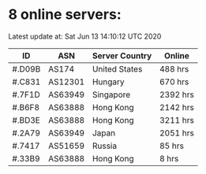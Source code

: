 # 8 online servers:

Latest update at: Sat Jun 13 14:10:12 UTC 2020

| ID | ASN | Server Country | Online |
| -- | --- | -------------- | ------ |
| #.D09B | AS174 | United States | 488 hrs |
| #.C831 | AS12301 | Hungary | 670 hrs |
| #.7F1D | AS63949 | Singapore | 2392 hrs |
| #.B6F8 | AS63888 | Hong Kong | 2142 hrs |
| #.BD3E | AS63888 | Hong Kong | 3211 hrs |
| #.2A79 | AS63949 | Japan | 2051 hrs |
| #.7417 | AS51659 | Russia | 85 hrs |
| #.33B9 | AS63888 | Hong Kong | 8 hrs |

